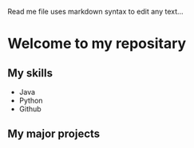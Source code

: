 Read me file uses markdown syntax to edit any text...

# Welcome to my repositary 

## My skills
- Java
- Python
- Github

## My major projects

